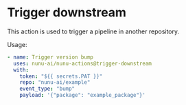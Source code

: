 # Trigger downstream

This action is used to trigger a pipeline in another repository.

Usage:

```yaml
- name: Trigger version bump
  uses: nunu-ai/nunu-actions@trigger-downstream
  with:
    token: "${{ secrets.PAT }}"
    repo: "nunu-ai/example"
    event_type: "bump"
    payload: '{"package": "example_package"}'
```
